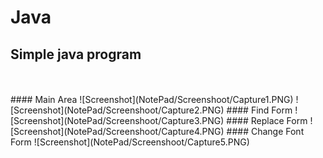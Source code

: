 # Java
## Simple java program 
<br/>
<br/>
#### Main Area
![Screenshot](NotePad/Screenshoot/Capture1.PNG)
![Screenshot](NotePad/Screenshoot/Capture2.PNG)
#### Find Form
![Screenshot](NotePad/Screenshoot/Capture3.PNG)
#### Replace Form
![Screenshot](NotePad/Screenshoot/Capture4.PNG)
#### Change Font Form
![Screenshot](NotePad/Screenshoot/Capture5.PNG)